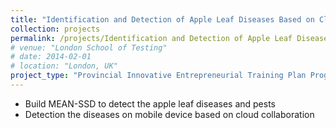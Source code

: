 ```yaml
---
title: "Identification and Detection of Apple Leaf Diseases Based on Cloud Collaboration and Convolutional Neural Network"
collection: projects
permalink: /projects/Identification and Detection of Apple Leaf Diseases Based on Cloud Collaboration and Convolutional Neural Network
# venue: "London School of Testing"
# date: 2014-02-01
# location: "London, UK"
project_type: "Provincial Innovative Entrepreneurial Training Plan Program(2020 May to 2021 May)"
---
```


* Build MEAN-SSD to detect the apple leaf diseases and pests
* Detection the diseases on mobile device based on cloud collaboration